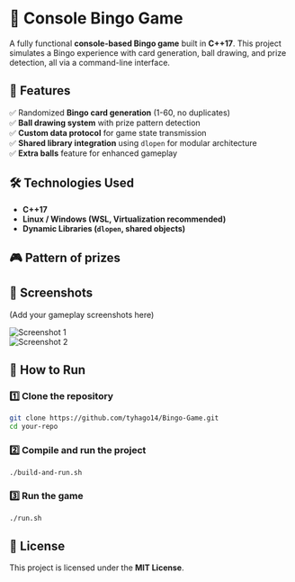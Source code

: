 # 🎱 Console Bingo Game  

A fully functional **console-based Bingo game** built in **C++17**. This project simulates a Bingo experience with card generation, ball drawing, and prize detection, all via a command-line interface.  

## 📌 Features  
✅ Randomized **Bingo card generation** (1-60, no duplicates)  
✅ **Ball drawing system** with prize pattern detection  
✅ **Custom data protocol** for game state transmission  
✅ **Shared library integration** using `dlopen` for modular architecture  
✅ **Extra balls** feature for enhanced gameplay  

## 🛠️ Technologies Used  
- **C++17**  
- **Linux / Windows (WSL, Virtualization recommended)**  
- **Dynamic Libraries (`dlopen`, shared objects)**  

## 🎮 Pattern of prizes

## 📸 Screenshots  
(Add your gameplay screenshots here)  

![Screenshot 1](path/to/screenshot1.png)  
![Screenshot 2](path/to/screenshot2.png)  

## 🚀 How to Run  

### 1️⃣ Clone the repository  
```sh
git clone https://github.com/tyhago14/Bingo-Game.git
cd your-repo
```  

### 2️⃣ Compile and run the project  
```sh
./build-and-run.sh
```  

### 3️⃣ Run the game  
```sh
./run.sh
```  

## 📜 License  
This project is licensed under the **MIT License**.  
